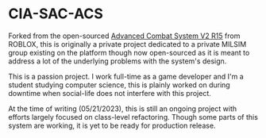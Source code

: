 ﻿# CIA-SAC-ACS

Forked from the open-sourced [Advanced Combat System V2 R15](https://www.roblox.com/library/7118097999/ACS-2-0-0-Official-Release-R15) from ROBLOX, this is originally a private project dedicated to a private MILSIM group existing on the platform though now open-sourced as it is meant to address a lot of the underlying problems with the system's design.

This is a passion project.  I work full-time as a game developer and I'm a student studying computer science, this is plainly worked on during downtime when social-life does not interfere with this project.

At the time of writing (05/21/2023), this is still an ongoing project with efforts largely focused on class-level refactoring.  Though some parts of this system are working, it is yet to be ready for production release.
